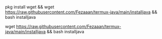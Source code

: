pkg install wget && wget https://raw.githubusercontent.com/Fezaaan/termux-java/main/installjava && bash installjava

wget https://raw.githubusercontent.com/Fezaaan/termux-java/main/installjava && bash installjava
